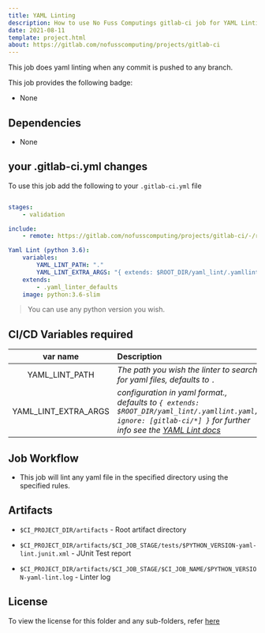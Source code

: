```yaml
---
title: YAML Linting
description: How to use No Fuss Computings gitlab-ci job for YAML Linting
date: 2021-08-11
template: project.html
about: https://gitlab.com/nofusscomputing/projects/gitlab-ci
---
```


This job does yaml linting when any commit is pushed to any branch.

This job provides the following badge:

- None


## Dependencies

- None


## your .gitlab-ci.yml changes

To use this job add the following to your `.gitlab-ci.yml` file

``` yaml

stages:
    - validation

include:
    - remote: https://gitlab.com/nofusscomputing/projects/gitlab-ci/-/raw/master/yaml_lint/.gitlab-ci.yml

Yaml Lint (python 3.6):
    variables:
        YAML_LINT_PATH: "."
        YAML_LINT_EXTRA_ARGS: "{ extends: $ROOT_DIR/yaml_lint/.yamllint.yaml, ignore: [gitlab-ci/*] }"
    extends:
        - .yaml_linter_defaults
    image: python:3.6-slim

```

> You can use any python version you wish.


## CI/CD Variables required

| var name | Description |
|:----:|:----|
| YAML_LINT_PATH | *The path you wish the linter to search for yaml files, defaults to `.`* |
| YAML_LINT_EXTRA_ARGS | *configuration in yaml format., defaults to `{ extends: $ROOT_DIR/yaml_lint/.yamllint.yaml, ignore: [gitlab-ci/*] }` for further info see the [YAML Lint docs](https://yamllint.readthedocs.io/en/stable/configuration.html?highlight=exclude#custom-configuration-without-a-config-file)* |


## Job Workflow

- This job will lint any yaml file in the specified directory using the specified rules.


## Artifacts

- `$CI_PROJECT_DIR/artifacts` - Root artifact directory

- `$CI_PROJECT_DIR/artifacts/$CI_JOB_STAGE/tests/$PYTHON_VERSION-yaml-lint.junit.xml` - JUnit Test report

- `$CI_PROJECT_DIR/artifacts/$CI_JOB_STAGE/$CI_JOB_NAME/$PYTHON_VERSION-yaml-lint.log` - Linter log


## License

To view the license for this folder and any sub-folders, refer [here](https://gitlab.com/nofusscomputing/projects/gitlab-ci)
